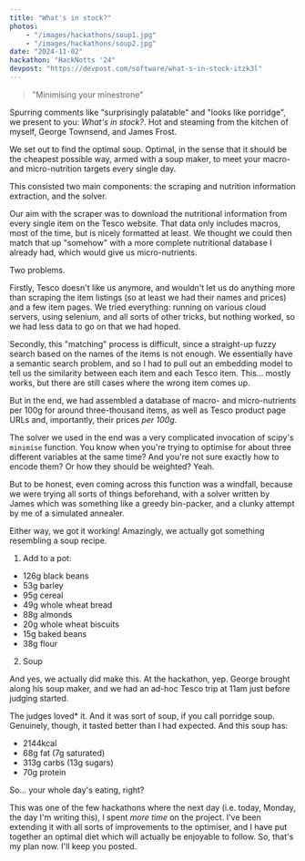```yaml
---
title: "What's in stock?"
photos:
    - "/images/hackathons/soup1.jpg"
    - "/images/hackathons/soup2.jpg"
date: "2024-11-02"
hackathon: "HackNotts '24"
devpost: "https://devpost.com/software/what-s-in-stock-itzk3l"
---
```


> "Minimising your minestrone"

Spurring comments like "surprisingly palatable" and "looks like porridge", we present to you: *What's in stock?*. Hot and steaming from the kitchen of myself, George Townsend, and James Frost.

We set out to find the optimal soup. Optimal, in the sense that it should be the cheapest possible way, armed with a soup maker, to meet your macro- and micro-nutrition targets every single day.

This consisted two main components: the scraping and nutrition information extraction, and the solver.

Our aim with the scraper was to download the nutritional information from every single item on the Tesco website. That data only includes macros, most of the time, but is nicely formatted at least. We thought we could then match that up "somehow" with a more complete nutritional database I already had, which would give us micro-nutrients.

Two problems.

Firstly, Tesco doesn't like us anymore, and wouldn't let us do anything more than scraping the item listings (so at least we had their names and prices) and a few item pages. We tried everything: running on various cloud servers, using selenium, and all sorts of other tricks, but nothing worked, so we had less data to go on that we had hoped.

Secondly, this "matching" process is difficult, since a straight-up fuzzy search based on the names of the items is not enough. We essentially have a semantic search problem, and so I had to pull out an embedding model to tell us the similarity between each item and each Tesco item. This... mostly works, but there are still cases where the wrong item comes up.

But in the end, we had assembled a database of macro- and micro-nutrients per 100g for around three-thousand items, as well as Tesco product page URLs and, importantly, their prices *per 100g*.

The solver we used in the end was a very complicated invocation of scipy's `minimise` function. You know when you're trying to optimise for about three different variables at the same time? And you're not sure exactly how to encode them? Or how they should be weighted? Yeah.

But to be honest, even coming across this function was a windfall, because we were trying all sorts of things beforehand, with a solver written by James which was something like a greedy bin-packer, and a clunky attempt by me of a simulated annealer.

Either way, we got it working! Amazingly, we actually got something resembling a soup recipe.

 1. Add to a pot:
   - 126g black beans
   - 53g barley
   - 95g cereal
   - 49g whole wheat bread
   - 88g almonds
   - 20g whole wheat biscuits
   - 15g baked beans
   - 38g flour
 2. Soup

And yes, we actually did make this. At the hackathon, yep. George brought along his soup maker, and we had an ad-hoc Tesco trip at 11am just before judging started.

The judges loved* it. And it was sort of soup, if you call porridge soup. Genuinely, though, it tasted better than I had expected. And this soup has:

 - 2144kcal
 - 68g fat (7g saturated)
 - 313g carbs (13g sugars)
 - 70g protein

So... your whole day's eating, right?

This was one of the few hackathons where the next day (i.e. today, Monday, the day I'm writing this), I spent *more time* on the project. I've been extending it with all sorts of improvements to the optimiser, and I have put together an optimal diet which will actually be enjoyable to follow. So, that's my plan now. I'll keep you posted.